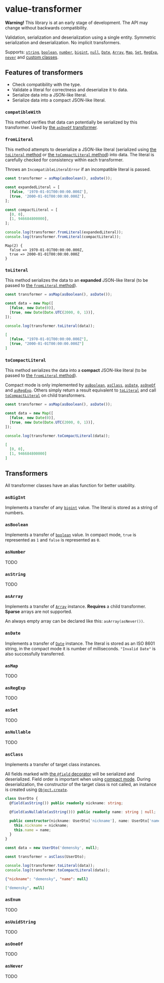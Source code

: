 # value-transformer

**Warning!** This library is at an early stage of development. The API may
change without backwards compatibility.

Validation, serialization and deserialization using a single entity. Symmetric
serialization and deserialization. No implicit transformers.

Supports: [`string`](#asstring), [`boolean`](#asboolean), [`number`](#asnumber),
[`bigint`](#asbigint), [`null`](#asnullable), [`Date`](#asdate),
[`Array`](#asarray), [`Map`](#asmap), [`Set`](#asset), [`RegExp`](#asregexp),
[`never`](#asnever) and [custom classes](#asclass).

## Features of transformers

- Check compatibility with the type.
- Validate a literal for correctness and deserialize it to data.
- Serialize data into a JSON-like literal.
- Serialize data into a compact JSON-like literal.

### `compatibleWith`

This method verifies that data can potentially be serialized by this
transformer. Used by [the `asOneOf` transformer](#asoneof).

### `fromLiteral`

This method attempts to deserialize a JSON-like literal (serialized using
[the `toLiteral` method](#toliteral) or
[the `toCompactLiteral` method](#tocompactliteral)) into data. The literal is
carefully checked for consistency within each transformer.

Throws an `IncompatibleLiteralError` if an incompatible literal is passed.

```ts
const transformer = asMap(asBoolean(), asDate());

const expandedLiteral = [
  [false, '1970-01-01T00:00:00.000Z'],
  [true, '2000-01-01T00:00:00.000Z'],
];

const compactLiteral = [
  [0, 0],
  [1, 946684800000],
];

console.log(transformer.fromLiteral(expandedLiteral));
console.log(transformer.fromLiteral(compactLiteral));
```

```
Map(2) {
  false => 1970-01-01T00:00:00.000Z,
  true => 2000-01-01T00:00:00.000Z
}
```

### `toLiteral`

This method serializes the data to an **expanded** JSON-like literal (to be
passed to [the `fromLiteral` method](#fromliteral)).

```ts
const transformer = asMap(asBoolean(), asDate());

const data = new Map([
  [false, new Date(0)],
  [true, new Date(Date.UTC(2000, 0, 1))],
]);

console.log(transformer.toLiteral(data));
```

```json
[
  [false, "1970-01-01T00:00:00.000Z"],
  [true, "2000-01-01T00:00:00.000Z"]
]
```

### `toCompactLiteral`

This method serializes the data into a **compact** JSON-like literal (to be
passed to [the `fromLiteral` method](#fromliteral)).

Compact mode is only implemented by [`asBoolean`](#asboolean),
[`asClass`](#asclass), [`asDate`](#asdate), [`asOneOf`](#asoneof) and
[`asRegExp`](#asregexp). Others simply return a result equivalent to
[`toLiteral`](#toliteral) and call [`toCompactLiteral`](#tocompactliteral) on
child transformers.

```ts
const transformer = asMap(asBoolean(), asDate());

const data = new Map([
  [false, new Date(0)],
  [true, new Date(Date.UTC(2000, 0, 1))],
]);

console.log(transformer.toCompactLiteral(data));
```

```json
[
  [0, 0],
  [1, 946684800000]
]
```

## Transformers

All transformer classes have an alias function for better usability.

### `asBigInt`

Implements a transfer of any [`bigint`][bigint] value. The literal is stored as
a string of numbers.

### `asBoolean`

Implements a transfer of [`boolean`][boolean] value. In compact mode, `true` is
represented as `1` and `false` is represented as `0`.

### `asNumber`

TODO

### `asString`

TODO

### `asArray`

Implements a transfer of [`Array`][array] instance. **Requires** a child
transformer. **Sparse** arrays are not supported.

An always empty array can be declared like this: `asArray(asNever())`.

### `asDate`

Implements a transfer of [`Date`][date] instance. The literal is stored as an
ISO 8601 string, in the compact mode it is number of milliseconds.
`"Invalid Date"` is also successfully transferred.

### `asMap`

TODO

### `asRegExp`

TODO

### `asSet`

TODO

### `asNullable`

TODO

### `asClass`

Implements a transfer of target class instances.

All fields marked with [the `@field` decorator][field] will be serialized and
deserialized. Field order is important when using
[compact mode](#tocompactliteral). During deserialization, the constructor of
the target class is not called, an instance is created using
[`Object.create`][object-create].

```ts
class UserDto {
  @field(asString()) public readonly nickname: string;

  @field(asNullable(asString())) public readonly name: string | null;

  public constructor(nickname: UserDto['nickname'], name: UserDto['name']) {
    this.nickname = nickname;
    this.name = name;
  }
}

const data = new UserDto('demensky', null);

const transformer = asClass(UserDto);

console.log(transformer.toLiteral(data));
console.log(transformer.toCompactLiteral(data));
```

```json
{"nickname": "demensky", "name": null}
```

```json
["demensky", null]
```

### `asEnum`

TODO

### `asUuidString`

TODO

### `asOneOf`

TODO

### `asNever`

TODO

[array]: https://mdn.io/array
[bigint]: https://mdn.io/bigint
[boolean]: https://mdn.io/boolean
[date]: https://mdn.io/date
[object-create]: https://mdn.io/object.create
[value-transformer]: ./src/base/value-transformer.ts
[field]: ./src/transformer/class/field.ts
